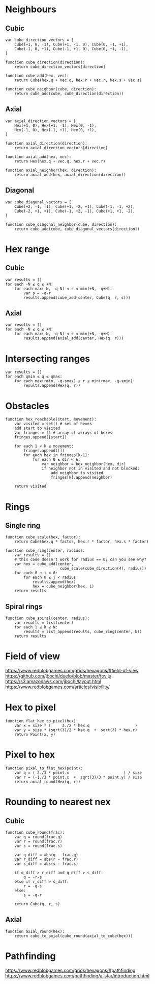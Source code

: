 # Neighbours

## Cubic

```
var cube_direction_vectors = [
    Cube(+1, 0, -1), Cube(+1, -1, 0), Cube(0, -1, +1), 
    Cube(-1, 0, +1), Cube(-1, +1, 0), Cube(0, +1, -1), 
]

function cube_direction(direction):
    return cube_direction_vectors[direction]

function cube_add(hex, vec):
    return Cube(hex.q + vec.q, hex.r + vec.r, hex.s + vec.s)

function cube_neighbor(cube, direction):
    return cube_add(cube, cube_direction(direction))
```

## Axial

```
var axial_direction_vectors = [
    Hex(+1, 0), Hex(+1, -1), Hex(0, -1), 
    Hex(-1, 0), Hex(-1, +1), Hex(0, +1), 
]

function axial_direction(direction):
    return axial_direction_vectors[direction]

function axial_add(hex, vec):
    return Hex(hex.q + vec.q, hex.r + vec.r)

function axial_neighbor(hex, direction):
    return axial_add(hex, axial_direction(direction))
```

## Diagonal

```
var cube_diagonal_vectors = [
    Cube(+2, -1, -1), Cube(+1, -2, +1), Cube(-1, -1, +2), 
    Cube(-2, +1, +1), Cube(-1, +2, -1), Cube(+1, +1, -2), 
]

function cube_diagonal_neighbor(cube, direction):
    return cube_add(cube, cube_diagonal_vectors[direction])
```

# Hex range

## Cubic

```
var results = []
for each -N ≤ q ≤ +N:
    for each max(-N, -q-N) ≤ r ≤ min(+N, -q+N):
        var s = -q-r
        results.append(cube_add(center, Cube(q, r, s)))
```

## Axial

```
var results = []
for each -N ≤ q ≤ +N:
    for each max(-N, -q-N) ≤ r ≤ min(+N, -q+N):
        results.append(axial_add(center, Hex(q, r)))
```

# Intersecting ranges

```
var results = []
for each qmin ≤ q ≤ qmax:
    for each max(rmin, -q-smax) ≤ r ≤ min(rmax, -q-smin):
        results.append(Hex(q, r))
```

# Obstacles

```
function hex_reachable(start, movement):
    var visited = set() # set of hexes
    add start to visited
    var fringes = [] # array of arrays of hexes
    fringes.append([start])

    for each 1 < k ≤ movement:
        fringes.append([])
        for each hex in fringes[k-1]:
            for each 0 ≤ dir < 6:
                var neighbor = hex_neighbor(hex, dir)
                if neighbor not in visited and not blocked:
                    add neighbor to visited
                    fringes[k].append(neighbor)

    return visited
```

# Rings

## Single ring

```
function cube_scale(hex, factor):
    return Cube(hex.q * factor, hex.r * factor, hex.s * factor)

function cube_ring(center, radius):
    var results = []
    # this code doesn't work for radius == 0; can you see why?
    var hex = cube_add(center,
                        cube_scale(cube_direction(4), radius))
    for each 0 ≤ i < 6:
        for each 0 ≤ j < radius:
            results.append(hex)
            hex = cube_neighbor(hex, i)
    return results
```

## Spiral rings

```
function cube_spiral(center, radius):
    var results = list(center)
    for each 1 ≤ k ≤ N:
        results = list_append(results, cube_ring(center, k))
    return results
```

# Field of view

https://www.redblobgames.com/grids/hexagons/#field-of-view
https://github.com/jbochi/duelo/blob/master/fov.js
https://s3.amazonaws.com/jbochi/layout.html
https://www.redblobgames.com/articles/visibility/

# Hex to pixel

```
function flat_hex_to_pixel(hex):
    var x = size * (     3./2 * hex.q                    )
    var y = size * (sqrt(3)/2 * hex.q  +  sqrt(3) * hex.r)
    return Point(x, y)
```

# Pixel to hex

```
function pixel_to_flat_hex(point):
    var q = ( 2./3 * point.x                        ) / size
    var r = (-1./3 * point.x  +  sqrt(3)/3 * point.y) / size
    return axial_round(Hex(q, r))
```

# Rounding to nearest nex

## Cubic

```
function cube_round(frac):
    var q = round(frac.q)
    var r = round(frac.r)
    var s = round(frac.s)

    var q_diff = abs(q - frac.q)
    var r_diff = abs(r - frac.r)
    var s_diff = abs(s - frac.s)

    if q_diff > r_diff and q_diff > s_diff:
        q = -r-s
    else if r_diff > s_diff:
        r = -q-s
    else:
        s = -q-r

    return Cube(q, r, s)
```

## Axial

```
function axial_round(hex):
    return cube_to_axial(cube_round(axial_to_cube(hex)))
```

# Pathfinding

https://www.redblobgames.com/grids/hexagons/#pathfinding
https://www.redblobgames.com/pathfinding/a-star/introduction.html
